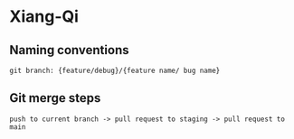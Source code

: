 # Xiang-Qi

## Naming conventions

    git branch: {feature/debug}/{feature name/ bug name}

## Git merge steps

    push to current branch -> pull request to staging -> pull request to main
